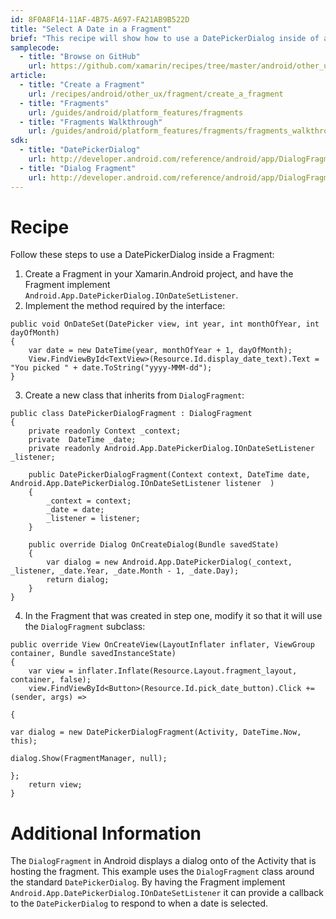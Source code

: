 ```yaml
---
id: 8F0A8F14-11AF-4B75-A697-FA21AB9B522D
title: "Select A Date in a Fragment"
brief: "This recipe will show how to use a DatePickerDialog inside of a Fragment."
samplecode:
  - title: "Browse on GitHub" 
    url: https://github.com/xamarin/recipes/tree/master/android/other_ux/fragment/select_a_date_in_a_fragment
article:
  - title: "Create a Fragment" 
    url: /recipes/android/other_ux/fragment/create_a_fragment
  - title: "Fragments" 
    url: /guides/android/platform_features/fragments
  - title: "Fragments Walkthrough" 
    url: /guides/android/platform_features/fragments/fragments_walkthrough
sdk:
  - title: "DatePickerDialog" 
    url: http://developer.android.com/reference/android/app/DialogFragment.html
  - title: "Dialog Fragment" 
    url: http://developer.android.com/reference/android/app/DialogFragment.html
---
```


<a name="Recipe" class="injected"></a>


# Recipe

Follow these steps to use a DatePickerDialog inside a Fragment:

1.  Create a Fragment in your Xamarin.Android project, and have the Fragment implement `Android.App.DatePickerDialog.IOnDateSetListener`.
2.  Implement the method required by the interface:


```
public void OnDateSet(DatePicker view, int year, int monthOfYear, int dayOfMonth)
{
    var date = new DateTime(year, monthOfYear + 1, dayOfMonth);
    View.FindViewById<TextView>(Resource.Id.display_date_text).Text = "You picked " + date.ToString("yyyy-MMM-dd");
}
```

<ol start="3">
  <li>Create a new class that inherits from <code>DialogFragment</code>:</li>
</ol>

```
public class DatePickerDialogFragment : DialogFragment
{
    private readonly Context _context;
    private  DateTime _date;
    private readonly Android.App.DatePickerDialog.IOnDateSetListener _listener;

    public DatePickerDialogFragment(Context context, DateTime date, Android.App.DatePickerDialog.IOnDateSetListener listener  )
    {
        _context = context;
        _date = date;
        _listener = listener;
    }

    public override Dialog OnCreateDialog(Bundle savedState)
    {
        var dialog = new Android.App.DatePickerDialog(_context, _listener, _date.Year, _date.Month - 1, _date.Day);
        return dialog;
    }
}
```

<ol start="4">
  <li>In the Fragment that was created in step one, modify it so that it will use the <code>DialogFragment</code> subclass:</li>
</ol>

```
public override View OnCreateView(LayoutInflater inflater, ViewGroup container, Bundle savedInstanceState)
{
    var view = inflater.Inflate(Resource.Layout.fragment_layout, container, false);
    view.FindViewById<Button>(Resource.Id.pick_date_button).Click += (sender, args) =>
                                                                         {
                                                                             var dialog = new DatePickerDialogFragment(Activity, DateTime.Now, this);
                                                                             dialog.Show(FragmentManager, null);
                                                                         };
    return view;
}
```

 <a name="Additional_Information" class="injected"></a>

# Additional Information

The `DialogFragment` in Android displays a dialog onto of the Activity that is
hosting the fragment. This example uses the `DialogFragment` class around the
standard `DatePickerDialog`. By having the Fragment implement
`Android.App.DatePickerDialog.IOnDateSetListener` it can provide a callback to the
`DatePickerDialog` to respond to when a date is selected.

